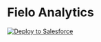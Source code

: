 # Fielo Analytics

<a href="https://githubsfdeploy.herokuapp.com?owner=Pbest0o&repo=Fielo-Analytics&ref=develop">
  <img alt="Deploy to Salesforce"
       src="https://raw.githubusercontent.com/afawcett/githubsfdeploy/master/deploy.png">
</a>

